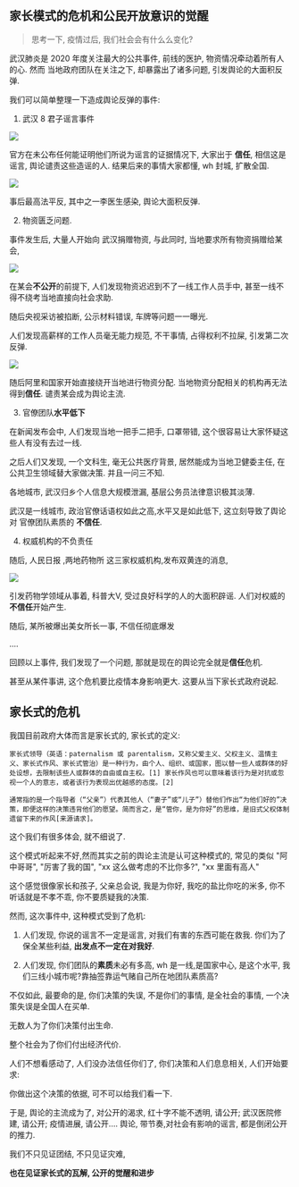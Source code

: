 
## 家长模式的危机和公民开放意识的觉醒

> 思考一下, 疫情过后, 我们社会会有什么么变化?


武汉肺炎是 2020 年度关注最大的公共事件, 前线的医护, 物资情况牵动着所有人的心.  然而 当地政府团队在关注之下, 却暴露出了诸多问题, 引发舆论的大面积反弹.  

我们可以简单整理一下造成舆论反弹的事件:

1. 武汉 8 君子谣言事件

![](https://gitee.com/IcyCC/PicHouse/raw/master/assests/20200204113117.png)

官方在未公布任何能证明他们所说为谣言的证据情况下, 大家出于 **信任**, 相信这是谣言, 舆论谴责这些造谣的人. 结果后来的事情大家都懂, wh 封城, 扩散全国.

![](https://gitee.com/IcyCC/PicHouse/raw/master/assests/20200204113442.png)

事后最高法平反, 其中之一李医生感染, 舆论大面积反弹.

2. 物资匮乏问题.

事件发生后, 大量人开始向 武汉捐赠物资, 与此同时, 当地要求所有物资捐赠给某会,

![](https://gitee.com/IcyCC/PicHouse/raw/master/assests/20200204113833.png)

在某会**不公开**的前提下, 人们发现物资迟迟到不了一线工作人员手中, 甚至一线不得不绕考当地直接向社会求助.  

随后央视采访被掐断, 公示材料错误, 车牌等问题一一曝光.  

人们发现高薪样的工作人员毫无能力规范, 不干事情, 占得权利不拉屎, 引发第二次反弹.

![](https://gitee.com/IcyCC/PicHouse/raw/master/assests/20200204114225.png)

随后阿里和国家开始直接绕开当地进行物资分配. 当地物资分配相关的机构再无法得到**信任**.
谴责某会成为舆论主流.


3. 官僚团队**水平低下**

在新闻发布会中, 人们发现当地一把手二把手, 口罩带错, 这个很容易让大家怀疑这些人有没有去过一线.

之后人们又发现, 一个文科生, 毫无公共医疗背景, 居然能成为当地卫健委主任, 在公共卫生领域替大家做决策. 并且一问三不知.

各地城市, 武汉归乡个人信息大规模泄漏, 基层公务员法律意识极其淡薄.

武汉是一线城市, 政治官僚话语权如此之高,水平又是如此低下, 这立刻导致了舆论对 官僚团队素质的 **不信任**.


4. 权威机构的不负责任

随后, 人民日报 ,两地药物所 这三家权威机构,发布双黄连的消息, 

![](https://gitee.com/IcyCC/PicHouse/raw/master/assests/20200204115151.png)

引发药物学领域从事着, 科普大V, 受过良好科学的人的大面积辟谣.
人们对权威的**不信任**开始产生.

随后, 某所被爆出美女所长一事, 不信任彻底爆发

....


回顾以上事件, 我们发现了一个问题, 那就是现在的舆论完全就是**信任**危机.

甚至从某件事讲, 这个危机要比疫情本身影响更大. 这要从当下家长式政府说起.


## 家长式的危机

我国目前政府大体而言是家长式的, 家长式的定义:

```
家长式领导（英语：paternalism 或 parentalism，又称父爱主义、父权主义、温情主义、家长式作风、家长式管治）是一种行为，由个人、组织、或国家，图以替一些人或群体的好处设想，去限制该些人或群体的自由或自主权。[1] 家长作风也可以意味着该行为是对抗或忽视一个人的意志，或者该行为表现出优越感的态度。[2]

通常指的是一个指导者（“父亲”）代表其他人（“妻子”或“儿子”）替他们作出“为他们好的”决策，即便这样的决策违背他们的愿望。简而言之，是“管你，是为你好”的思维，是旧式父权体制遗留下来的作风[来源请求]。

```

这个我们有很多体会, 就不细说了.


这个模式听起来不好,然而其实之前的舆论主流是认可这种模式的, 常见的类似 "阿中哥哥", "厉害了我的国", "xx 这么做考虑的不比你多?", "xx 里面有高人"

这个感觉很像家长和孩子, 父亲总会说, 我是为你好, 我吃的盐比你吃的米多, 你不听话就是不孝不乖, 你不要质疑我的决策.

然而, 这次事件中, 这种模式受到了危机:

1. 人们发现, 你说的谣言不一定是谣言, 对我们有害的东西可能在救我. 你们为了保全某些利益, **出发点不一定在对我好**.

2. 人们发现, 你们团队的**素质**未必有多高, wh 是一线,是国家中心, 是这个水平, 我们三线小城市呢?靠抽签靠运气赌自己所在地团队素质高?


不仅如此, 最要命的是, 你们决策的失误, 不是你们的事情, 是全社会的事情, 一个决策失误是全国人在买单.

无数人为了你们决策付出生命.

整个社会为了你们付出经济代价.

人们不想看感动了, 人们没办法信任你们了, 你们决策和人们息息相关, 人们开始要求:

你做出这个决策的依据, 可不可以给我们看一下.


于是, 舆论的主流成为了, 对公开的渴求, 红十字不能不透明, 请公开; 武汉医院修建, 请公开;
疫情进展, 请公开.... 舆论, 带节奏,对社会有影响的谣言, 都是倒闭公开的推力.

我们不只见证团结, 不只见证灾难, 

**也在见证家长式的瓦解, 公开的觉醒和进步**
